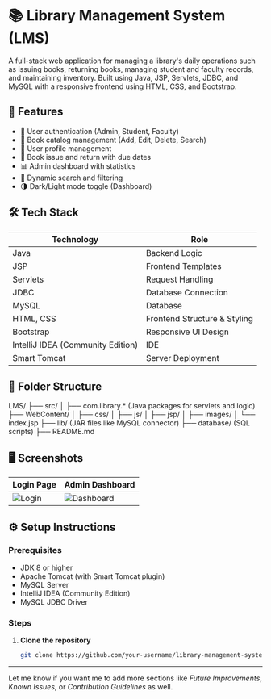 # 📚 Library Management System (LMS)

A full-stack web application for managing a library's daily operations such as issuing books, returning books, managing student and faculty records, and maintaining inventory. Built using Java, JSP, Servlets, JDBC, and MySQL with a responsive frontend using HTML, CSS, and Bootstrap.

## 🚀 Features

- 🔐 User authentication (Admin, Student, Faculty)
- 📖 Book catalog management (Add, Edit, Delete, Search)
- 👤 User profile management
- 📆 Book issue and return with due dates
- 📊 Admin dashboard with statistics
- 🔎 Dynamic search and filtering
- 🌗 Dark/Light mode toggle (Dashboard)

## 🛠️ Tech Stack

| Technology   | Role                 |
|--------------|----------------------|
| Java         | Backend Logic        |
| JSP          | Frontend Templates   |
| Servlets     | Request Handling     |
| JDBC         | Database Connection  |
| MySQL        | Database             |
| HTML, CSS    | Frontend Structure & Styling |
| Bootstrap    | Responsive UI Design |
| IntelliJ IDEA (Community Edition) | IDE |
| Smart Tomcat | Server Deployment    |

## 📁 Folder Structure
LMS/ ├── src/ │ ├── com.library.* (Java packages for servlets and logic) ├── WebContent/ │ ├── css/ │ ├── js/ │ ├── jsp/ │ ├── images/ │ └── index.jsp ├── lib/ (JAR files like MySQL connector) ├── database/ (SQL scripts) ├── README.md

## 🖥️ Screenshots

| Login Page | Admin Dashboard |
|------------|-----------------|
| ![Login](screenshots/login.png) | ![Dashboard](screenshots/dashboard.png) |

## ⚙️ Setup Instructions

### Prerequisites

- JDK 8 or higher
- Apache Tomcat (with Smart Tomcat plugin)
- MySQL Server
- IntelliJ IDEA (Community Edition)
- MySQL JDBC Driver

### Steps

1. **Clone the repository**
   ```bash
   git clone https://github.com/your-username/library-management-system.git

---

Let me know if you want me to add more sections like *Future Improvements*, *Known Issues*, or *Contribution Guidelines* as well.



